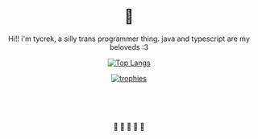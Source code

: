 <div align="center">
  
# 🦊

Hi!! i'm tycrek, a silly trans programmer thing. java and typescript are my beloveds :3

[![Top Langs]][stats repo]

[![trophies]][trophy repo]

<!-- div align="center"-->
  <br><br><br>

🩵 🩷 🤍 🩷 🩵

  <br><br>
</div>

<!-- Stats & trophies -->
[Top Langs]: https://github-readme-stats.vercel.app/api/top-langs/?username=tycrek&langs_count=10&layout=compact&theme=dracula&hide_border=true&card_width=445
[stats repo]: https://github.com/anuraghazra/github-readme-stats
[trophies]: https://github-profile-trophy.vercel.app/?username=tycrek&theme=dracula&title=Stars,Commit,Issues,Followers,PullRequest,Repositories&margin-w=10&margin-h=10&row=2&column=3&no-frame=true
[trophy repo]: https://github.com/ryo-ma/github-profile-trophy
